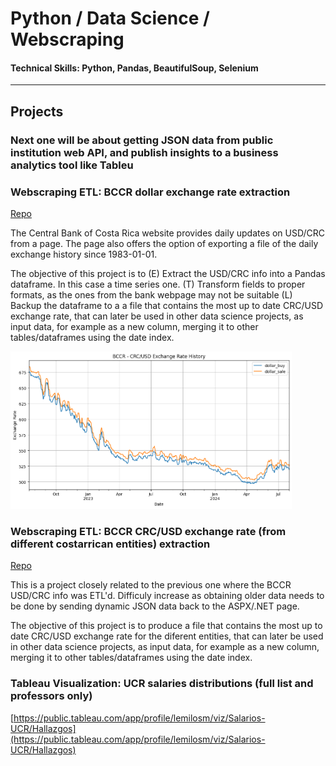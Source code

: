 # Python / Data Science / Webscraping

#### Technical Skills: Python, Pandas, BeautifulSoup, Selenium

---

## Projects

### Next one will be about getting JSON data from public institution web API, and publish insights to a business analytics tool like Tableu

### Webscraping ETL: BCCR dollar exchange rate extraction
[Repo](https://github.com/lemilosm/bccr_dollar_exch_rate_hist_webscr)

The Central Bank of Costa Rica website provides daily updates on USD/CRC from a page.
The page also offers the option of exporting a file of the daily exchange history since 1983-01-01.

The objective of this project is to 
(E) Extract the USD/CRC info into a Pandas dataframe.  In this case a time series one.
(T) Transform fields to proper formats, as the ones from the bank webpage may not be suitable
(L) Backup the dataframe to a a file that contains the most up to date CRC/USD exchange rate, that can later be used in other data science projects, as input data, for example as a new column, merging it to other tables/dataframes using the date index.

<!-- ![sample image](/assets/img/example.jpeg) -->
<img src="/assets/bccr_usd-crc_history.png" alt="plot-usd-crc" width="450" >

### Webscraping ETL: BCCR CRC/USD exchange rate (from different costarrican entities) extraction
[Repo](https://github.com/lemilosm/bccr_dol_exc_entities_rate_history_webscraping)

This is a project closely related to the previous one where the BCCR USD/CRC info was ETL'd.  Difficuly increase as obtaining older data needs to be done by sending dynamic JSON data back to the ASPX/.NET page.

The objective of this project is to produce a file that contains the most up to date CRC/USD exchange rate for the diferent entities, that can later be used in other data science projects, as input data, for example as a new column, merging it to other tables/dataframes using the date index.

### Tableau Visualization:  UCR salaries distributions (full list and professors only)

[https://public.tableau.com/app/profile/lemilosm/viz/Salarios-UCR/Hallazgos](https://public.tableau.com/app/profile/lemilosm/viz/Salarios-UCR/Hallazgos)
